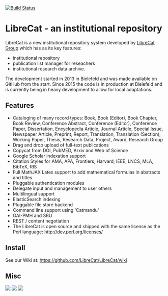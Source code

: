 [![Build Status](https://travis-ci.org/LibreCat/LibreCat.svg?branch=master)](https://travis-ci.org/LibreCat/LibreCat)

# LibreCat - an institutional repository

LibreCat is a new institutional repository system developed by [LibreCat Group](http://librecat.org) which has as its key features:

* institutional repository
* publication list manager for reseachers
* institutional research data archive.

The development started in 2013 in Bielefeld and was made available on GitHub
from the start. Since 2015 the code is in production at Bielefeld and is currently
being in heavy development to allow for local adaptations.

## Features

* Cataloging of many record types: Book, Book (Editor), Book Chapter, Book Review,
Conference Abstract, Conference (Editor), Conference Paper, Dissertation,
Encyclopedia Article, Journal Article, Special Issue, Newspaper Article, Preprint,
Report, Translation, Translation (Section), Working Paper, Thesis, Research Data,
Project, Award, Research Group
* Drag and drop upload of full-text publications
* Copycat from DOI, PubMED, Arxiv and Web of Science
* Google Scholar indexation support
* Citation Styles for  AMA, APA, Frontiers, Harvard, IEEE, LNCS, MLA, BibTeX, RIS
* Full MathJAX Latex support to add mathematical formulas in abstracts and titles
* Pluggable authentication modules
* Delegate input and management to user others
* Multilingual support
* ElasticSearch indexing
* Pluggable file store backend
* Command line support using 'Catmandu'
* OAI-PMH and SRU
* REST / content negotiation
* The LibreCat is open source and shipped with the same license as the Perl language: http://dev.perl.org/licenses/

## Install

See our Wiki at: https://github.com/LibreCat/LibreCat/wiki

## Misc

<a href="https://codeclimate.com/github/LibreCat/LibreCat"><img src="https://codeclimate.com/github/LibreCat/LibreCat/badges/gpa.svg" /></a>
<a href="https://codeclimate.com/github/LibreCat/LibreCat"><img src="https://codeclimate.com/github/LibreCat/LibreCat/badges/issue_count.svg" /></a>
<a href="https://codeclimate.com/github/LibreCat/LibreCat/coverage"><img src="https://codeclimate.com/github/LibreCat/LibreCat/badges/coverage.svg" /></a>
